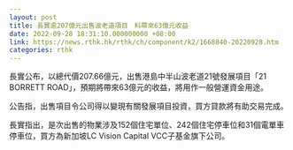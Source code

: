 ```yaml
---
layout: post
title: 長實逾207億元出售波老道項目　料帶來63億元收益
date: 2022-09-28 18:31:10.000000000 +08:00
link: https://news.rthk.hk/rthk/ch/component/k2/1668840-20220928.htm
categories: rthk
---
```


長實公布，以總代價207.66億元，出售港島中半山波老道21號發展項目「21 BORRETT ROAD」，預期將帶來63億元的收益，將用作一般營運資金用途。

公告指，出售項目令公司得以變現有關發展項目投資，買方貸款將有助交易完成。

長實指出，是次出售的物業涉及152個住宅單位、242個住宅停車位和31個電單車停車位，買方為新加坡LC Vision Capital VCC子基金旗下公司。
